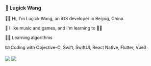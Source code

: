 ### 🍺 Lugick Wang


🙋‍♂️ Hi, I'm Lugick Wang, an iOS developer in Beijing, China.

🐶 I like music and games, and I'm learning to 🏊‍♂️

👨‍💻 Learning algorithms

⌨️ Coding with Objective-C, Swift, SwiftUI, React Native, Flutter, Vue3

<img src="https://github-readme-stats.vercel.app/api?username=magic3584&show_icons=true&icon_color=0366d6&text_color=24292e&bg_color=ffffff&hide_title=true" />    <img src="https://github-readme-stats.vercel.app/api/top-langs/?username=ripperhe&layout=compact&langs_count=5" />




